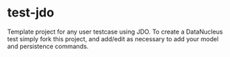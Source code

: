 test-jdo
========

Template project for any user testcase using JDO.
To create a DataNucleus test simply fork this project, and add/edit as 
necessary to add your model and persistence commands.
